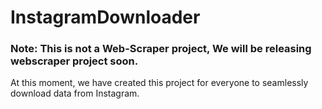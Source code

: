 # InstagramDownloader

### **Note:** This is not a Web-Scraper project, We will be releasing webscraper project soon.

At this moment, we have created this project for everyone to seamlessly download data from Instagram. 

